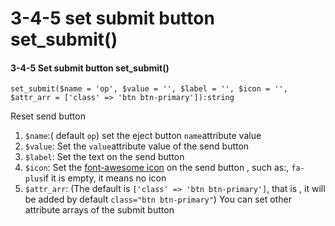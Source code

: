# 3-4-5 set submit button set\_submit\(\)

#### 3-4-5 Set submit button set\_submit\(\)

```text
set_submit($name = 'op', $value = '', $label = '', $icon = '', $attr_arr = ['class' => 'btn btn-primary']):string
```

Reset send button

1. `$name`:\( default `op`\) set the eject button `name`attribute value
2. `$value`: Set the  `value`attribute value of the send button
3. `$label`: Set the text on the send button
4. `$icon`: Set the [font-awesome icon](https://fontawesome.com/v4.7.0/icons/) on the send button , such as:, `fa-plus`if it is empty, it means no icon
5. `$attr_arr`: \(The default is `['class' => 'btn btn-primary']`, that is , it will be added by default `class="btn btn-primary"`\) You can set other attribute arrays of the submit button

